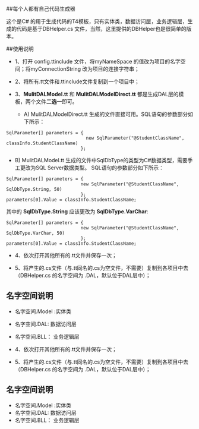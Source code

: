 ##每个人都有自己代码生成器

这个是C# 的用于生成代码的T4模板，只有实体类，数据访问层，业务逻辑层，生成的代码是基于DBHelper.cs 文件，当然，这里提供的DBHelper也是很简单的版本。

##使用说明

* 1、打开 config.ttinclude 文件，将myNameSpace 的值改为项目的名字空间；将myConnectionString 改为项目的连接字符串；

* 2、将所有.tt文件和.ttinclude文件复制到一个项目中；

* 3、**MulitDALModel.tt** 和 **MulitDALModelDirect.tt** 都是生成DAL层的模板，两个文件**二选一**即可。
  *  A) MulitDALModelDirect.tt 生成的文件直接可用。SQL语句的参数部分如下所示：
```
SqlParameter[] parameters = {
                              new SqlParameter("@StudentClassName", classInfo.StudentClassName)
                            };
```
  
  * B) MulitDALModel.tt 生成的文件中SqlDbType的类型为C#数据类型，需要手工更改为SQL Server数据类型。
SQL语句的参数部分如下所示：
```
SqlParameter[] parameters = {
                            new SqlParameter("@StudentClassName", SqlDbType.String, 50)
                            };
parameters[0].Value = classInfo.StudentClassName;
```
其中的 **SqlDbType.String** 应该更改为 **SqlDbType.VarChar**:
```
SqlParameter[] parameters = {
                            new SqlParameter("@StudentClassName", SqlDbType.VarChar, 50)
                            };
parameters[0].Value = classInfo.StudentClassName;
```
* 4、依次打开其他所有的.tt文件并保存一次；

* 5、将产生的.cs文件（与.tt同名的.cs为空文件，不需要）复制到各项目中去（DBHelper.cs 的名字空间为 .DAL，默认位于DAL层中）；

## 名字空间说明
* 名字空间.Model :实体类
* 名字空间.DAL: 数据访问层 
* 名字空间.BLL： 业务逻辑层

* 4、依次打开其他所有的.tt文件并保存一次；

* 5、将产生的.cs文件（与.tt同名的.cs为空文件，不需要）复制到各项目中去（DBHelper.cs 的名字空间为 .DAL，默认位于DAL层中）；

## 名字空间说明
* 名字空间.Model :实体类
* 名字空间.DAL: 数据访问层 
* 名字空间.BLL： 业务逻辑层
